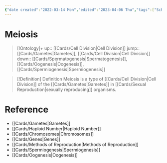 ```yaml
---
{"date created":"2022-03-14 Mon","edited":"2023-04-06 Thu","tags":["School","on/genetics","on/Science/Biology/Genetics"],"dg-publish":true,"permalink":"/cards/meiosis/","dgPassFrontmatter":true}
---
```


# Meiosis

> [!Ontology]+
> up:: [[Cards/Cell Division\|Cell Division]]
> jump:: [[Cards/Gametes\|Gametes]], [[Cards/Cell Division\|Cell Division]]
> down:: [[Cards/Spermatogenesis\|Spermatogenesis]], [[Cards/Oogenesis\|Oogenesis]], [[Cards/Spermiogenesis\|Spermiogenesis]]

> [!Definition] Definition
> Meiosis is a type of [[Cards/Cell Division\|Cell Division]] of the [[Cards/Gametes\|Gametes]] in [[Cards/Sexual Reproduction\|sexually reproducing]] organisms.

# Reference

- [[Cards/Gametes\|Gametes]]
- [[Cards/Haploid Number\|Haploid Number]]
- [[Cards/Chromosomes\|Chromosomes]]
- [[Cards/Genes\|Genes]]
- [[Cards/Methods of Reproduction\|Methods of Reproduction]]
- [[Cards/Spermiogenesis\|Spermiogenesis]]
- [[Cards/Oogenesis\|Oogenesis]]